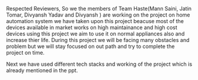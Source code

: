 Respected Reviewers,
So we the members of Team Haste(Mann Saini, Jatin Tomar, Divyansh Yadav and Divyansh ) are working on the project on home automation system we have taken upon this project beacuse most of the devices 
available in market works on high maintainance and high cost devices using this project we aim to use it on normal appliances also and increase thier life.
During this project we will be facing many obstacles and problem but we will stay focused on out path and try to complete the project on time.

Next we have used different tech stacks and working of the project which is already mentioned in the ppt.

